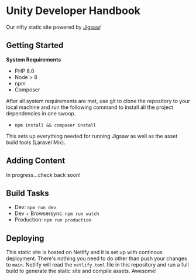 # Unity Developer Handbook
Our nifty static site powered by [Jigsaw](https://jigsaw.tighten.co/)!

## Getting Started

**System Requirements**
* PHP 8.0
* Node > 8
* npm
* Composer

After all system requirements are met, use git to clone the repository to your local machine and run the following command to install all the project dependencies in one swoop.

* `npm install && composer install`

This sets up everything needed for running Jigsaw as well as the asset build tools (Laravel Mix).

## Adding Content
In progress...check back soon!

## Build Tasks
* Dev: `npm run dev`
* Dev + Browsersync: `npm run watch`
* Production: `npm run production`

## Deploying
This static site is hosted on Netlify and it is set up with continous deployment. There's nothing you need to do other than push your changes to `main`. Netlify will read the `netlify.toml` file in this repository and run a full build to generate the static site and compile assets. Awesome!
